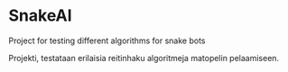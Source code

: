 # SnakeAI
Project for testing different algorithms for snake bots



Projekti, testataan erilaisia reitinhaku
algoritmeja matopelin pelaamiseen.
